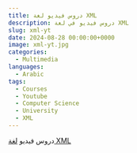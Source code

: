 ```yaml
---
title: دروس فيديو لغة XML 
description: دروس فيديو في لغة XML 
slug: xml-yt
date: 2024-08-28 00:00:00+0000
image: xml-yt.jpg
categories:
  - Multimedia
languages:
  - Arabic
tags:
  - Courses
  - Youtube
  - Computer Science
  - University
  - XML
---
```


دروس فيديو [لغة XML](https://www.youtube.com/playlist?list=PL6rWyhpXGJmeYPOx2SG0WOur6I4llSR6z)



